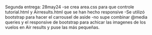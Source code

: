 Segunda entrega: 28may24
-se crea area.css para que controle tutorial.html y Airresults.html que se han hecho responsive
-Se utilizó bootstrap para hacer el carrousel de aside 
-no supe combinar @media queries y el responsive de bootstrap para achicar las imagenes de los vuelos en Air results y puse las más pequeñas.
